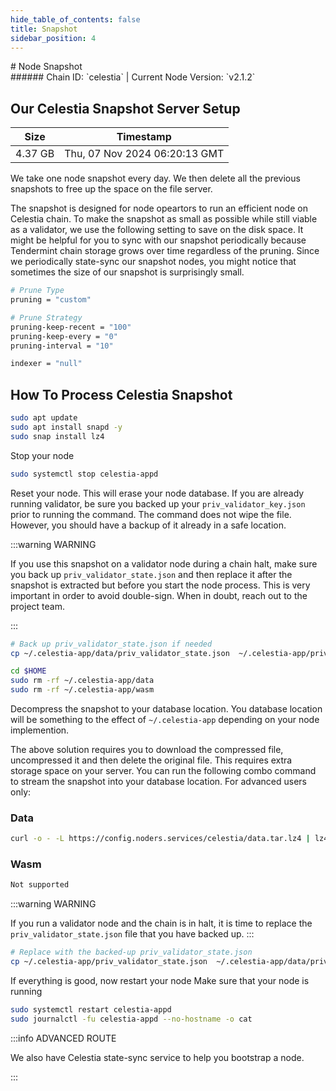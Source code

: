 ```yaml
---
hide_table_of_contents: false
title: Snapshot
sidebar_position: 4
---
```


<div class="h1-with-icon icon-celestia">
# Node Snapshot
</div>
###### Chain ID: `celestia` | Current Node Version: `v2.1.2`

## Our Celestia Snapshot Server Setup

| Size   | Timestamp   |
|--------|-------------|
| 4.37 GB | Thu, 07 Nov 2024 06:20:13 GMT |


We take one node snapshot every day. We then delete all the previous snapshots to free up the space on the file server.

The snapshot is designed for node opeartors to run an efficient node on Celestia chain. To make the snapshot as small as possible while still viable as a validator, we use the following setting to save on the disk space. It might be helpful for you to sync with our snapshot periodically because Tendermint chain storage grows over time regardless of the pruning. Since we periodically state-sync our snapshot nodes, you might notice that sometimes the size of our snapshot is surprisingly small.

```bash title="app.toml"
# Prune Type
pruning = "custom"

# Prune Strategy
pruning-keep-recent = "100"
pruning-keep-every = "0"
pruning-interval = "10"
```

```bash title="config.toml"
indexer = "null"
```

## How To Process Celestia Snapshot
```bash
sudo apt update
sudo apt install snapd -y
sudo snap install lz4
```

Stop your node
```bash
sudo systemctl stop celestia-appd
```
Reset your node. This will erase your node database. If you are already running validator, be sure you backed up your `priv_validator_key.json` prior to running the command. The command does not wipe the file. However, you should have a backup of it already in a safe location.

:::warning WARNING

If you use this snapshot on a validator node during a chain halt, make sure you back up `priv_validator_state.json` and then replace it after the snapshot is extracted but before you start the node process. This is very important in order to avoid double-sign. When in doubt, reach out to the project team.

:::

```bash
# Back up priv_validator_state.json if needed
cp ~/.celestia-app/data/priv_validator_state.json  ~/.celestia-app/priv_validator_state.json

cd $HOME
sudo rm -rf ~/.celestia-app/data
sudo rm -rf ~/.celestia-app/wasm
```

Decompress the snapshot to your database location. You database location will be something to the effect of `~/.celestia-app` depending on your node implemention.

The above solution requires you to download the compressed file, uncompressed it and then delete the original file. This requires extra storage space on your server. You can run the following combo command to stream the snapshot into your database location. For advanced users only:
### Data
```bash
curl -o - -L https://config.noders.services/celestia/data.tar.lz4 | lz4 -d | tar -x -C ~/.celestia-app
```
### Wasm
```bash
Not supported
```

:::warning WARNING

If you run a validator node and the chain is in halt, it is time to replace the `priv_validator_state.json` file that you have backed up.
:::

```bash
# Replace with the backed-up priv_validator_state.json
cp ~/.celestia-app/priv_validator_state.json  ~/.celestia-app/data/priv_validator_state.json
```

If everything is good, now restart your node
Make sure that your node is running

```bash
sudo systemctl restart celestia-appd
sudo journalctl -fu celestia-appd --no-hostname -o cat
```

:::info ADVANCED ROUTE

We also have Celestia state-sync service to help you bootstrap a node.

:::
